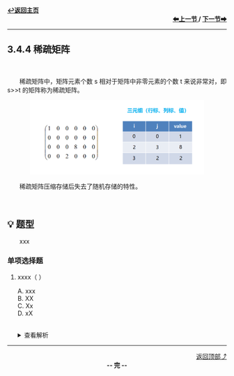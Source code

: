 <a name="top"></a>
<div align="left">
    <a href="/README.md"><b>↩返回主页</b></a>
</div>
<div align="right">
    <b>
    <a href="3.4.3%20矩阵的压缩存储.md">⬅上一节 </a>
    /
    <a href="../../第4章/4.1%20树的基本概念/4.1.1%20树的定义.md"> 下一节➡</a>
    </b>
</div>
<hr>

## 3.4.4 稀疏矩阵

<br>

&emsp;&emsp;稀疏矩阵中，矩阵元素个数 s 相对于矩阵中非零元素的个数 t 来说非常对，即 s>>t 的矩阵称为稀疏矩阵。

<div align="center">
    <img src="/pics/3/3.4.4(1).png" width=400>
</div>

&emsp;&emsp;稀疏矩阵压缩存储后失去了随机存储的特性。

<br>

## 💡 题型

&emsp;&emsp;xxx

### 单项选择题

1. xxxx（ ）

    A. xxx<br>
    B. XX<br>
    C. Xx<br>
    D. xX<br><br>
    <details>
    <summary>查看解析</summary>
    <p>答案：x</p>
    </details>

<hr>

<div align="right">
    <a href="#top">返回顶部⤴</a>
</div>

<div align="center">
    <b>-- 完 --</b>
</div>